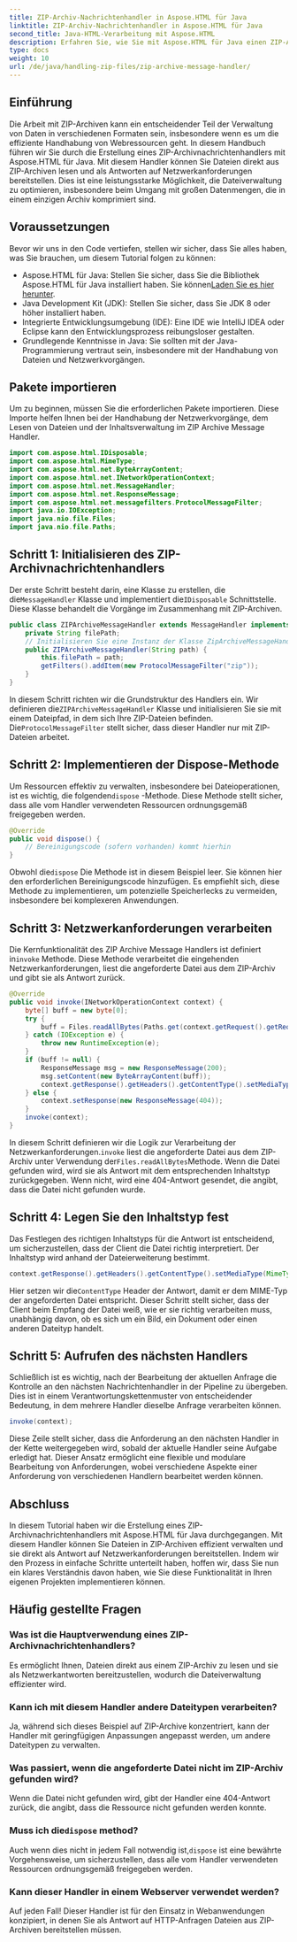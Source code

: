 ```yaml
---
title: ZIP-Archiv-Nachrichtenhandler in Aspose.HTML für Java
linktitle: ZIP-Archiv-Nachrichtenhandler in Aspose.HTML für Java
second_title: Java-HTML-Verarbeitung mit Aspose.HTML
description: Erfahren Sie, wie Sie mit Aspose.HTML für Java einen ZIP-Archivnachrichtenhandler erstellen. In dieser Anleitung werden die einzelnen Schritte erläutert, damit Sie Dateien aus ZIP-Archiven effizient verwalten und bereitstellen können.
type: docs
weight: 10
url: /de/java/handling-zip-files/zip-archive-message-handler/
---
```

## Einführung
Die Arbeit mit ZIP-Archiven kann ein entscheidender Teil der Verwaltung von Daten in verschiedenen Formaten sein, insbesondere wenn es um die effiziente Handhabung von Webressourcen geht. In diesem Handbuch führen wir Sie durch die Erstellung eines ZIP-Archivnachrichtenhandlers mit Aspose.HTML für Java. Mit diesem Handler können Sie Dateien direkt aus ZIP-Archiven lesen und als Antworten auf Netzwerkanforderungen bereitstellen. Dies ist eine leistungsstarke Möglichkeit, die Dateiverwaltung zu optimieren, insbesondere beim Umgang mit großen Datenmengen, die in einem einzigen Archiv komprimiert sind.
## Voraussetzungen
Bevor wir uns in den Code vertiefen, stellen wir sicher, dass Sie alles haben, was Sie brauchen, um diesem Tutorial folgen zu können:
-  Aspose.HTML für Java: Stellen Sie sicher, dass Sie die Bibliothek Aspose.HTML für Java installiert haben. Sie können[Laden Sie es hier herunter](https://releases.aspose.com/html/java/).
- Java Development Kit (JDK): Stellen Sie sicher, dass Sie JDK 8 oder höher installiert haben.
- Integrierte Entwicklungsumgebung (IDE): Eine IDE wie IntelliJ IDEA oder Eclipse kann den Entwicklungsprozess reibungsloser gestalten.
- Grundlegende Kenntnisse in Java: Sie sollten mit der Java-Programmierung vertraut sein, insbesondere mit der Handhabung von Dateien und Netzwerkvorgängen.

## Pakete importieren
Um zu beginnen, müssen Sie die erforderlichen Pakete importieren. Diese Importe helfen Ihnen bei der Handhabung der Netzwerkvorgänge, dem Lesen von Dateien und der Inhaltsverwaltung im ZIP Archive Message Handler.
```java
import com.aspose.html.IDisposable;
import com.aspose.html.MimeType;
import com.aspose.html.net.ByteArrayContent;
import com.aspose.html.net.INetworkOperationContext;
import com.aspose.html.net.MessageHandler;
import com.aspose.html.net.ResponseMessage;
import com.aspose.html.net.messagefilters.ProtocolMessageFilter;
import java.io.IOException;
import java.nio.file.Files;
import java.nio.file.Paths;
```
## Schritt 1: Initialisieren des ZIP-Archivnachrichtenhandlers
 Der erste Schritt besteht darin, eine Klasse zu erstellen, die die`MessageHandler` Klasse und implementiert die`IDisposable` Schnittstelle. Diese Klasse behandelt die Vorgänge im Zusammenhang mit ZIP-Archiven.

```java
public class ZIPArchiveMessageHandler extends MessageHandler implements IDisposable {
    private String filePath;
    // Initialisieren Sie eine Instanz der Klasse ZipArchiveMessageHandler.
    public ZIPArchiveMessageHandler(String path) {
        this.filePath = path;
        getFilters().addItem(new ProtocolMessageFilter("zip"));
    }
}
```

 In diesem Schritt richten wir die Grundstruktur des Handlers ein. Wir definieren die`ZIPArchiveMessageHandler` Klasse und initialisieren Sie sie mit einem Dateipfad, in dem sich Ihre ZIP-Dateien befinden. Die`ProtocolMessageFilter` stellt sicher, dass dieser Handler nur mit ZIP-Dateien arbeitet.
## Schritt 2: Implementieren der Dispose-Methode
Um Ressourcen effektiv zu verwalten, insbesondere bei Dateioperationen, ist es wichtig, die folgenden`dispose` -Methode. Diese Methode stellt sicher, dass alle vom Handler verwendeten Ressourcen ordnungsgemäß freigegeben werden.

```java
@Override
public void dispose() {
    // Bereinigungscode (sofern vorhanden) kommt hierhin
}
```

 Obwohl die`dispose` Die Methode ist in diesem Beispiel leer. Sie können hier den erforderlichen Bereinigungscode hinzufügen. Es empfiehlt sich, diese Methode zu implementieren, um potenzielle Speicherlecks zu vermeiden, insbesondere bei komplexeren Anwendungen.
## Schritt 3: Netzwerkanforderungen verarbeiten
 Die Kernfunktionalität des ZIP Archive Message Handlers ist definiert in`invoke` Methode. Diese Methode verarbeitet die eingehenden Netzwerkanforderungen, liest die angeforderte Datei aus dem ZIP-Archiv und gibt sie als Antwort zurück.

```java
@Override
public void invoke(INetworkOperationContext context) {
    byte[] buff = new byte[0];
    try {
        buff = Files.readAllBytes(Paths.get(context.getRequest().getRequestUri().getPathname().trim()));
    } catch (IOException e) {
        throw new RuntimeException(e);
    }
    if (buff != null) {
        ResponseMessage msg = new ResponseMessage(200);
        msg.setContent(new ByteArrayContent(buff));
        context.getResponse().getHeaders().getContentType().setMediaType(MimeType.fromFileExtension(context.getRequest().getRequestUri().getPathname()));
    } else {
        context.setResponse(new ResponseMessage(404));
    }
    invoke(context);
}
```

 In diesem Schritt definieren wir die Logik zur Verarbeitung der Netzwerkanforderungen.`invoke` liest die angeforderte Datei aus dem ZIP-Archiv unter Verwendung der`Files.readAllBytes`Methode. Wenn die Datei gefunden wird, wird sie als Antwort mit dem entsprechenden Inhaltstyp zurückgegeben. Wenn nicht, wird eine 404-Antwort gesendet, die angibt, dass die Datei nicht gefunden wurde.
## Schritt 4: Legen Sie den Inhaltstyp fest
Das Festlegen des richtigen Inhaltstyps für die Antwort ist entscheidend, um sicherzustellen, dass der Client die Datei richtig interpretiert. Der Inhaltstyp wird anhand der Dateierweiterung bestimmt.

```java
context.getResponse().getHeaders().getContentType().setMediaType(MimeType.fromFileExtension(context.getRequest().getRequestUri().getPathname()));
```

 Hier setzen wir die`ContentType` Header der Antwort, damit er dem MIME-Typ der angeforderten Datei entspricht. Dieser Schritt stellt sicher, dass der Client beim Empfang der Datei weiß, wie er sie richtig verarbeiten muss, unabhängig davon, ob es sich um ein Bild, ein Dokument oder einen anderen Dateityp handelt.
## Schritt 5: Aufrufen des nächsten Handlers
Schließlich ist es wichtig, nach der Bearbeitung der aktuellen Anfrage die Kontrolle an den nächsten Nachrichtenhandler in der Pipeline zu übergeben. Dies ist in einem Verantwortungskettenmuster von entscheidender Bedeutung, in dem mehrere Handler dieselbe Anfrage verarbeiten können.

```java
invoke(context);
```

Diese Zeile stellt sicher, dass die Anforderung an den nächsten Handler in der Kette weitergegeben wird, sobald der aktuelle Handler seine Aufgabe erledigt hat. Dieser Ansatz ermöglicht eine flexible und modulare Bearbeitung von Anforderungen, wobei verschiedene Aspekte einer Anforderung von verschiedenen Handlern bearbeitet werden können.

## Abschluss
In diesem Tutorial haben wir die Erstellung eines ZIP-Archivnachrichtenhandlers mit Aspose.HTML für Java durchgegangen. Mit diesem Handler können Sie Dateien in ZIP-Archiven effizient verwalten und sie direkt als Antwort auf Netzwerkanforderungen bereitstellen. Indem wir den Prozess in einfache Schritte unterteilt haben, hoffen wir, dass Sie nun ein klares Verständnis davon haben, wie Sie diese Funktionalität in Ihren eigenen Projekten implementieren können.
## Häufig gestellte Fragen
### Was ist die Hauptverwendung eines ZIP-Archivnachrichtenhandlers?  
Es ermöglicht Ihnen, Dateien direkt aus einem ZIP-Archiv zu lesen und sie als Netzwerkantworten bereitzustellen, wodurch die Dateiverwaltung effizienter wird.
### Kann ich mit diesem Handler andere Dateitypen verarbeiten?  
Ja, während sich dieses Beispiel auf ZIP-Archive konzentriert, kann der Handler mit geringfügigen Anpassungen angepasst werden, um andere Dateitypen zu verwalten.
### Was passiert, wenn die angeforderte Datei nicht im ZIP-Archiv gefunden wird?  
Wenn die Datei nicht gefunden wird, gibt der Handler eine 404-Antwort zurück, die angibt, dass die Ressource nicht gefunden werden konnte.
###  Muss ich die`dispose` method?  
 Auch wenn dies nicht in jedem Fall notwendig ist,`dispose` ist eine bewährte Vorgehensweise, um sicherzustellen, dass alle vom Handler verwendeten Ressourcen ordnungsgemäß freigegeben werden.
### Kann dieser Handler in einem Webserver verwendet werden?  
Auf jeden Fall! Dieser Handler ist für den Einsatz in Webanwendungen konzipiert, in denen Sie als Antwort auf HTTP-Anfragen Dateien aus ZIP-Archiven bereitstellen müssen.
